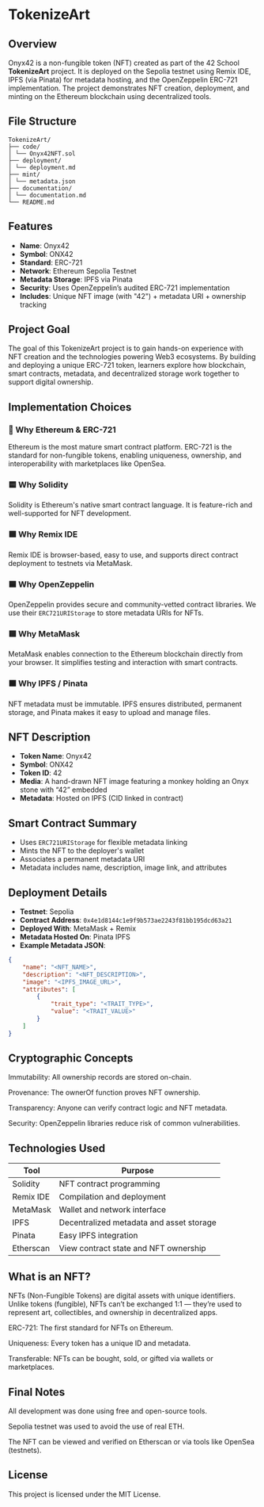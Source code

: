 # TokenizeArt

## Overview

Onyx42 is a non-fungible token (NFT) created as part of the 42 School **TokenizeArt** project. It is deployed on the Sepolia testnet using Remix IDE, IPFS (via Pinata) for metadata hosting, and the OpenZeppelin ERC-721 implementation. The project demonstrates NFT creation, deployment, and minting on the Ethereum blockchain using decentralized tools.

## File Structure
```
TokenizeArt/
├── code/
│ └── Onyx42NFT.sol
├── deployment/
│ └── deployment.md
├── mint/
│ └── metadata.json
├── documentation/
│ └── documentation.md
└── README.md
```


## Features

- **Name**: Onyx42  
- **Symbol**: ONX42  
- **Standard**: ERC-721  
- **Network**: Ethereum Sepolia Testnet  
- **Metadata Storage**: IPFS via Pinata  
- **Security**: Uses OpenZeppelin’s audited ERC-721 implementation  
- **Includes**: Unique NFT image (with "42") + metadata URI + ownership tracking

## Project Goal

The goal of this TokenizeArt project is to gain hands-on experience with NFT creation and the technologies powering Web3 ecosystems. By building and deploying a unique ERC-721 token, learners explore how blockchain, smart contracts, metadata, and decentralized storage work together to support digital ownership.

## Implementation Choices

### 🔷 Why Ethereum & ERC-721  
Ethereum is the most mature smart contract platform. ERC-721 is the standard for non-fungible tokens, enabling uniqueness, ownership, and interoperability with marketplaces like OpenSea.

### 🟨 Why Solidity  
Solidity is Ethereum's native smart contract language. It is feature-rich and well-supported for NFT development.

### 🟩 Why Remix IDE  
Remix IDE is browser-based, easy to use, and supports direct contract deployment to testnets via MetaMask.

### 🟦 Why OpenZeppelin  
OpenZeppelin provides secure and community-vetted contract libraries. We use their `ERC721URIStorage` to store metadata URIs for NFTs.

### 🟥 Why MetaMask  
MetaMask enables connection to the Ethereum blockchain directly from your browser. It simplifies testing and interaction with smart contracts.

### 🟫 Why IPFS / Pinata  
NFT metadata must be immutable. IPFS ensures distributed, permanent storage, and Pinata makes it easy to upload and manage files.

## NFT Description

- **Token Name**: Onyx42  
- **Symbol**: ONX42  
- **Token ID**: 42  
- **Media**: A hand-drawn NFT image featuring a monkey holding an Onyx stone with “42” embedded  
- **Metadata**: Hosted on IPFS (CID linked in contract)

## Smart Contract Summary

- Uses `ERC721URIStorage` for flexible metadata linking
- Mints the NFT to the deployer's wallet
- Associates a permanent metadata URI
- Metadata includes name, description, image link, and attributes

## Deployment Details

- **Testnet**: Sepolia  
- **Contract Address**: `0x4e1d8144c1e9f9b573ae2243f81bb195dcd63a21`
- **Deployed With**: MetaMask + Remix  
- **Metadata Hosted On**: Pinata IPFS  
- **Example Metadata JSON**:
```json
{
    "name": "<NFT_NAME>",
    "description": "<NFT_DESCRIPTION>",
    "image": "<IPFS_IMAGE_URL>",
    "attributes": [
        { 
            "trait_type": "<TRAIT_TYPE>",
            "value": "<TRAIT_VALUE>"
        }
    ]
}
```

## Cryptographic Concepts
Immutability: All ownership records are stored on-chain.

Provenance: The ownerOf function proves NFT ownership.

Transparency: Anyone can verify contract logic and NFT metadata.

Security: OpenZeppelin libraries reduce risk of common vulnerabilities.

## Technologies Used
| Tool         | Purpose                                      |
|--------------|----------------------------------------------|
| Solidity     | NFT contract programming                     |
| Remix IDE    | Compilation and deployment                   |
| MetaMask     | Wallet and network interface                 |
| IPFS         | Decentralized metadata and asset storage     |
| Pinata       | Easy IPFS integration                        |
| Etherscan    | View contract state and NFT ownership        |

## What is an NFT?
NFTs (Non-Fungible Tokens) are digital assets with unique identifiers. Unlike tokens (fungible), NFTs can’t be exchanged 1:1 — they’re used to represent art, collectibles, and ownership in decentralized apps.

ERC-721: The first standard for NFTs on Ethereum.

Uniqueness: Every token has a unique ID and metadata.

Transferable: NFTs can be bought, sold, or gifted via wallets or marketplaces.

## Final Notes
All development was done using free and open-source tools.

Sepolia testnet was used to avoid the use of real ETH.

The NFT can be viewed and verified on Etherscan or via tools like OpenSea (testnets).

## License
This project is licensed under the MIT License.